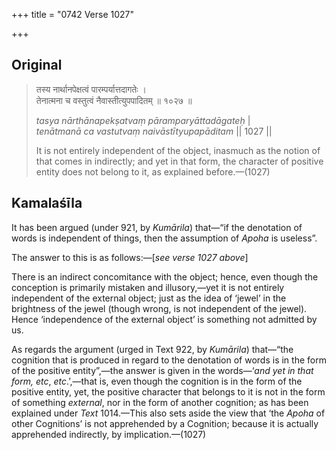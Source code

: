 +++
title = "0742 Verse 1027"

+++
## Original 
>
> तस्य नार्थानपेक्षत्वं पारम्पर्यात्तदागतेः ।  
> तेनात्मना च वस्तुत्वं नैवास्तीत्युपपादितम् ॥ १०२७ ॥ 
>
> *tasya nārthānapekṣatvaṃ pāramparyāttadāgateḥ* \|  
> *tenātmanā ca vastutvaṃ naivāstītyupapāditam* \|\| 1027 \|\| 
>
> It is not entirely independent of the object, inasmuch as the notion of that comes in indirectly; and yet in that form, the character of positive entity does not belong to it, as explained before.—(1027)



## Kamalaśīla

It has been argued (under 921, by *Kumārila*) that—“if the denotation of words is independent of things, then the assumption of *Apoha* is useless”.

The answer to this is as follows:—[*see verse 1027 above*]

There is an indirect concomitance with the object; hence, even though the conception is primarily mistaken and illusory,—yet it is not entirely independent of the external object; just as the idea of ‘jewel’ in the brightness of the jewel (though wrong, is not independent of the jewel). Hence ‘independence of the external object’ is something not admitted by us.

As regards the argument (urged in Text 922, by *Kumārila*) that—“the cognition that is produced in regard to the denotation of words is in the form of the positive entity”,—the answer is given in the words—‘*and yet in that form, etc*, *etc*.’,—that is, even though the cognition is in the form of the positive entity, yet, the positive character that belongs to it is not in the form of something *external*, nor in the form of another cognition; as has been explained under *Text* 1014.—This also sets aside the view that ‘the *Apoha* of other Cognitions’ is not apprehended by a Cognition; because it is actually apprehended indirectly, by implication.—(1027)


